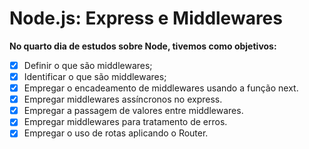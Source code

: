 # Node.js: Express e Middlewares

**No quarto dia de estudos sobre Node, tivemos como objetivos:**

-   [x] Definir o que são middlewares;
-   [x] Identificar o que são middlewares;
-   [x] Empregar o encadeamento de middlewares usando a função next.
-   [x] Empregar middlewares assíncronos no express.
-   [x] Empregar a passagem de valores entre middlewares.
-   [x] Empregar middlewares para tratamento de erros.
-   [x] Empregar o uso de rotas aplicando o Router.